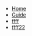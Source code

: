 

<!-- docs/_sidebar.md -->

* [Home](/)
* [Guide](guide.md)
* [ffff](./fffff/)
* [ffff22](./fffff/guide.md)

